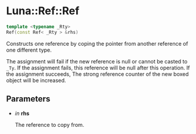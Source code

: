 # Luna::Ref::Ref

```c++
template <typename _Rty>
Ref(const Ref< _Rty > &rhs)
```

Constructs one reference by coping the pointer from another reference of one different type. 

The assignment will fail if the new reference is null or cannot be casted to `_Ty`. If the assignment fails, this reference will be null after this operation. If the assignment succeeds, The strong reference counter of the new boxed object will be increased. 

## Parameters
* *in* **rhs**

    The reference to copy from. 

